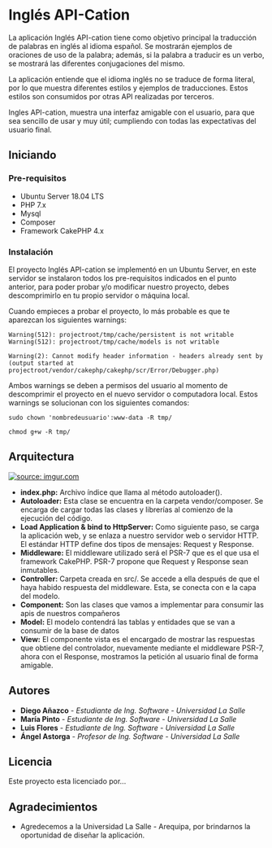 # Inglés API-Cation

La aplicación Inglés API-cation tiene como objetivo principal la traducción de palabras en inglés al idioma español. Se mostrarán ejemplos de oraciones de uso de la palabra; además, si la palabra a traducir es un verbo, se mostrará las diferentes conjugaciones del mismo. 

La aplicación entiende que el idioma inglés no se traduce de forma literal, por lo que muestra diferentes estilos y ejemplos de traducciones. Estos estilos son consumidos por otras API realizadas por terceros. 

Ingles API-cation, muestra una interfaz amigable con el usuario, para que sea sencillo de usar y muy útil; cumpliendo con todas las expectativas del usuario final.


## Iniciando

### Pre-requisitos

* Ubuntu Server 18.04 LTS
* PHP 7.x
* Mysql 
* Composer
* Framework CakePHP 4.x

### Instalación

El proyecto Inglés API-cation se implementó en un Ubuntu Server, en este servidor se instalaron todos los pre-requisitos indicados en el punto anterior, para poder probar y/o modificar nuestro proyecto, debes descomprimirlo en tu propio servidor o máquina local.

Cuando empieces a probar el proyecto, lo más probable es que te aparezcan los siguientes warnings:

```
Warning(512): projectroot/tmp/cache/persistent is not writable 
Warning(512): projectroot/tmp/cache/models is not writable
```

```
Warning(2): Cannot modify header information - headers already sent by (output started at
projectroot/vendor/cakephp/cakephp/scr/Error/Debugger.php)
```

Ambos warnings se deben a permisos del usuario al momento de descomprimir el proyecto en el nuevo servidor o computadora local. Estos warnings se solucionan con los siguientes comandos:

```
sudo chown 'nombredeusuario':www-data -R tmp/
```

```
chmod g+w -R tmp/
```
## Arquitectura

<a href="https://imgur.com/MDgBf0N"><img src="https://i.imgur.com/MDgBf0N.jpg" title="source: imgur.com" /></a>

* **index.php:** Archivo índice que llama al método autoloader().
* **Autoloader:**  Esta clase se encuentra en la carpeta vendor/composer. Se encarga de cargar todas las clases y librerías al comienzo de la ejecución del código.
* **Load Application & bind to HttpServer:** Como siguiente paso, se carga la aplicación web, y se enlaza a nuestro servidor web o servidor HTTP. El estándar HTTP define dos tipos de mensajes: Request y Response.
* **Middleware:** El middleware utilizado será el PSR-7 que es el que usa el framework CakePHP. PSR-7 propone que Request y Response sean inmutables.
* **Controller:** Carpeta creada en src/. Se accede a ella después de que el haya habido respuesta del middleware. Esta, se conecta con e la capa del modelo. 
* **Component:** Son las clases que vamos a implementar para consumir las apis de nuestros compañeros
* **Model:** El modelo contendrá las tablas y entidades que se van a consumir de la base de datos 
* **View:** El componente vista es el encargado de mostrar las respuestas que obtiene del controlador, nuevamente mediante el middleware PSR-7, ahora con el Response, mostramos la petición al usuario final de forma amigable.


## Autores

* **Diego Añazco** - *Estudiante de Ing. Software - Universidad La Salle* 
* **María Pinto** - *Estudiante de Ing. Software - Universidad La Salle* 
* **Luis Flores** - *Estudiante de Ing. Software - Universidad La Salle* 
* **Ángel Astorga** - *Profesor de Ing. Software - Universidad La Salle* 

## Licencia

Este proyecto esta licenciado por...

## Agradecimientos

* Agredecemos a la Universidad La Salle - Arequipa, por brindarnos la oportunidad de diseñar la aplicación.

